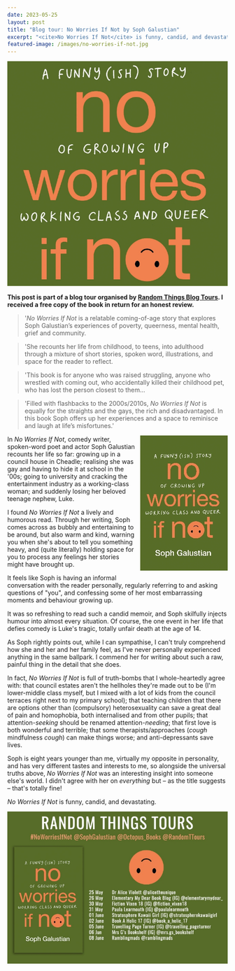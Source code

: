 ```yaml
---
date: 2023-05-25
layout: post
title: "Blog tour: No Worries If Not by Soph Galustian"
excerpt: "<cite>No Worries If Not</cite> is funny, candid, and devastating."
featured-image: /images/no-worries-if-not.jpg
---
```


![No Worries If Not](/images/no-worries-if-not.jpg)

**This post is part of a blog tour organised by [Random Things Blog Tours](http://randomthingsthroughmyletterbox.blogspot.com/p/services-to-publishers-authors-blog.html). I received a free copy of the book in return for an honest review.**

> '<cite>No Worries If Not</cite> is a relatable coming-of-age story that explores Soph Galustian’s experiences of poverty, queerness, mental health, grief and community.

> 'She recounts her life from childhood, to teens, into adulthood through a mixture of short stories, spoken word, illustrations, and space for the reader to reflect.

> 'This book is for anyone who was raised struggling, anyone who wrestled with coming out, who accidentally killed their childhood pet, who has lost the person closest to them...

> 'Filled with flashbacks to the 2000s/2010s, <cite>No Worries If Not</cite> is equally for the straights and the gays, the rich and disadvantaged. In this book Soph offers up her experiences and a space to reminisce and laugh at life’s misfortunes.'

<img src="/images/no-worries-if-not-200.jpg" alt="No Worries If Not" style="float: right; margin-bottom: 10px; margin-left: 10px;">

In <cite>No Worries If Not</cite>, comedy writer, spoken-word poet and actor Soph Galustian recounts her life so far: growing up in a council house in Cheadle; realising she was gay and having to hide it at school in the '00s; going to university and cracking the entertainment industry as a working-class woman; and suddenly losing her beloved teenage nephew, Luke.

I found <cite>No Worries If Not</cite> a lively and humorous read. Through her writing, Soph comes across as bubbly and entertaining to be around, but also warm and kind, warning you when she's about to tell you something heavy, and (quite literally) holding space for you to process any feelings her stories might have brought up.

It feels like Soph is having an informal conversation with the reader personally, regularly referring to and asking questions of "you", and confessing some of her most embarrassing moments and behaviour growing up.

It was so refreshing to read such a candid memoir, and Soph skilfully injects humour into almost every situation. Of course, the one event in her life that defies comedy is Luke's tragic, totally unfair death at the age of 14.

As Soph rightly points out, while I can sympathise, I can't truly comprehend how she and her and her family feel, as I've never personally experienced anything in the same ballpark. I commend her for writing about such a raw, painful thing in the detail that she does.

In fact, <cite>No Worries If Not</cite> is full of truth-bombs that I whole-heartedly agree with: that council estates aren't the hellholes they're made out to be (I'm lower-middle class myself, but I mixed with a lot of kids from the council terraces right next to my primary school); that teaching children that there are options other than (compulsory) heterosexuality can save a great deal of pain and homophobia, both internalised and from other pupils; that attention-*seeking* should be renamed attention-*needing*; that first love is both wonderful and terrible; that some therapists/approaches (*cough* mindfulness *cough*) can make things worse; and anti-depressants save lives.

Soph is eight years younger than me, virtually my opposite in personality, and has very different tastes and interests to me, so alongside the universal truths above, <cite>No Worries If Not</cite> was an interesting insight into someone else's world. I didn't agree with her on *everything* but &ndash; as the title suggests &ndash; that's totally fine!

<cite>No Worries If Not</cite> is funny, candid, and devastating.

![No Worries If Not blog tour banner](/images/no-worries-if-not-banner.jpg)